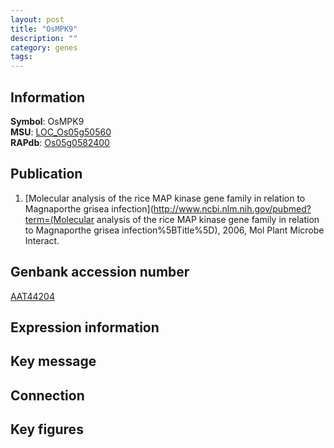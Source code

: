 ```yaml
---
layout: post
title: "OsMPK9"
description: ""
category: genes
tags: 
---
```


## Information
__Symbol__: OsMPK9  
__MSU__: [LOC_Os05g50560](http://rice.plantbiology.msu.edu/cgi-bin/ORF_infopage.cgi?orf=LOC_Os05g50560)  
__RAPdb__: [Os05g0582400](http://rapdb.dna.affrc.go.jp/viewer/gbrowse_details/irgsp1?name=Os05g0582400)  

## Publication
1. [Molecular analysis of the rice MAP kinase gene family in relation to Magnaporthe grisea infection](http://www.ncbi.nlm.nih.gov/pubmed?term=(Molecular analysis of the rice MAP kinase gene family in relation to Magnaporthe grisea infection%5BTitle%5D), 2006, Mol Plant Microbe Interact.

## Genbank accession number
[AAT44204](http://www.ncbi.nlm.nih.gov/nuccore/AAT44204)

## Expression information

## Key message

## Connection

## Key figures


